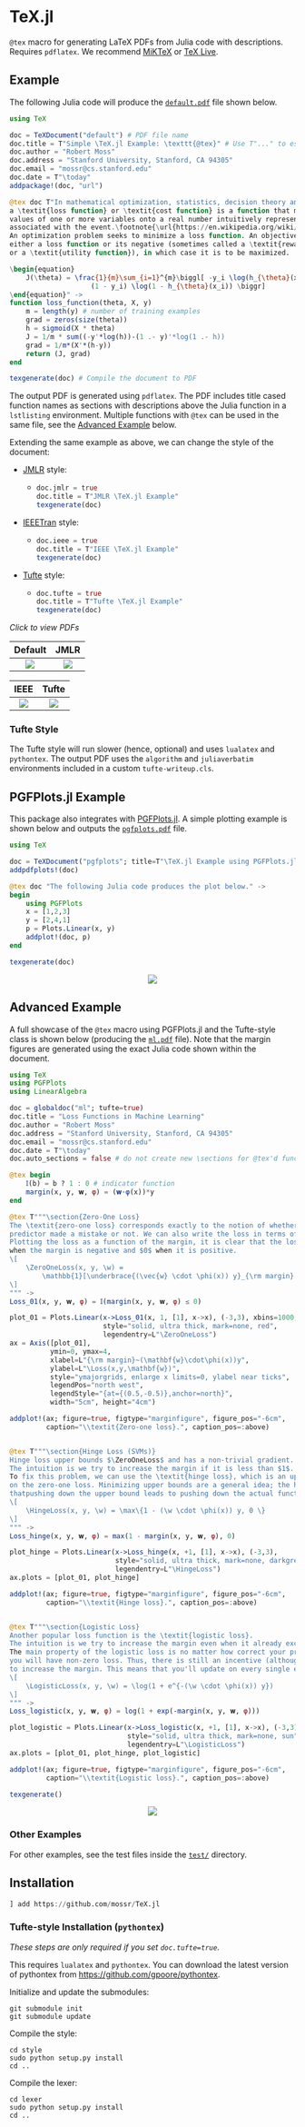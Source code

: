 # TeX.jl
`@tex` macro for generating LaTeX PDFs from Julia code with descriptions. Requires `pdflatex`.
We recommend [MiKTeX](https://miktex.org/download) or [TeX Live](https://www.tug.org/texlive/).



## Example
The following Julia code will produce the [`default.pdf`](https://github.com/mossr/TeX.jl/blob/master/test/pdf/default.pdf) file shown below.

```julia
using TeX

doc = TeXDocument("default") # PDF file name
doc.title = T"Simple \TeX.jl Example: \texttt{@tex}" # Use T"..." to escape TeX strings
doc.author = "Robert Moss"
doc.address = "Stanford University, Stanford, CA 94305"
doc.email = "mossr@cs.stanford.edu"
doc.date = T"\today"
addpackage!(doc, "url")

@tex doc T"In mathematical optimization, statistics, decision theory and machine learning,
a \textit{loss function} or \textit{cost function} is a function that maps an event or
values of one or more variables onto a real number intuitively representing some ``cost''
associated with the event.\footnote{\url{https://en.wikipedia.org/wiki/Loss_function}}
An optimization problem seeks to minimize a loss function. An objective function is
either a loss function or its negative (sometimes called a \textit{reward function}
or a \textit{utility function}), in which case it is to be maximized.

\begin{equation}
    J(\theta) = \frac{1}{m}\sum_{i=1}^{m}\biggl[ -y_i \log(h_{\theta}(x_i)) -
                    (1 - y_i) \log(1 - h_{\theta}(x_i)) \biggr]
\end{equation}" ->
function loss_function(theta, X, y)
    m = length(y) # number of training examples
    grad = zeros(size(theta))
    h = sigmoid(X * theta)
    J = 1/m * sum((-y'*log(h))-(1 .- y)'*log(1 .- h))
    grad = 1/m*(X'*(h-y))
    return (J, grad)
end

texgenerate(doc) # Compile the document to PDF
```

The output PDF is generated using `pdflatex`.
The PDF includes title cased function names as sections with descriptions above the Julia function in a `lstlisting` environment.
Multiple functions with `@tex` can be used in the same file, see the [Advanced Example](https://github.com/mossr/TeX.jl/#advanced-example) below.

Extending the same example as above, we can change the style of the document:
- [JMLR](https://www.jmlr.org/format/format.html) style:
  - ```julia
    doc.jmlr = true
    doc.title = T"JMLR \TeX.jl Example"
    texgenerate(doc)
    ``` 
- [IEEETran](https://ctan.org/pkg/ieeetran?lang=en#:~:text=IEEEtran%20%E2%80%93%20Document%20class%20for%20IEEE,Sources) style:
  - ```julia
    doc.ieee = true
    doc.title = T"IEEE \TeX.jl Example"
    texgenerate(doc)
    ``` 
- [Tufte](https://ctan.org/pkg/tufte-latex?lang=en) style:
  - ```julia
    doc.tufte = true
    doc.title = T"Tufte \TeX.jl Example"
    texgenerate(doc)
    ``` 


*Click to view PDFs*

Default | JMLR
:---------------:|:----:
<kbd> <a href="./test/pdf/default.pdf"><img src="./test/svg/default.svg"></a> </kbd> | <kbd> <a href="./test/pdf/jmlr.pdf"><img src="./test/svg/jmlr.svg"></a> </kbd>

IEEE | Tufte 
:---:|:-----:
<kbd> <a href="./test/pdf/ieee.pdf"><img src="./test/svg/ieee.svg"></a> </kbd> | <kbd> <a href="./test/pdf/tufte.pdf"><img src="./test/svg/tufte.svg"></a> </kbd>


### Tufte Style
The Tufte style will run slower (hence, optional) and uses `lualatex` and `pythontex`.
The output PDF uses the `algorithm` and `juliaverbatim` environments included in a custom `tufte-writeup.cls`.


## PGFPlots.jl Example
This package also integrates with [PGFPlots.jl](https://github.com/JuliaTeX/PGFPlots.jl). A simple plotting example is shown below and outputs the [`pgfplots.pdf`](https://github.com/mossr/TeX.jl/blob/master/test/pdf/pgfplots.pdf) file.

```julia
using TeX

doc = TeXDocument("pgfplots"; title=T"\TeX.jl Example using PGFPlots.jl")
addpdfplots!(doc)

@tex doc "The following Julia code produces the plot below." ->
begin
    using PGFPlots
    x = [1,2,3]
    y = [2,4,1]
    p = Plots.Linear(x, y)
    addplot!(doc, p)
end

texgenerate(doc)
```

<kbd>
<p align="center">
  <a href="./test/pdf/pgfplots.pdf">
    <img src="./test/svg/pgfplots.svg">
  </a>
</p>
</kbd>


## Advanced Example
A full showcase of the `@tex` macro using PGFPlots.jl and the Tufte-style class is shown below (producing the [`ml.pdf`](https://github.com/mossr/TeX.jl/blob/master/test/pdf/ml.pdf) file). Note that the margin figures are generated using the exact Julia code shown within the document.
```julia
using TeX
using PGFPlots
using LinearAlgebra

doc = globaldoc("ml"; tufte=true)
doc.title = "Loss Functions in Machine Learning"
doc.author = "Robert Moss"
doc.address = "Stanford University, Stanford, CA 94305"
doc.email = "mossr@cs.stanford.edu"
doc.date = T"\today"
doc.auto_sections = false # do not create new \sections for @tex'd functions

@tex begin
    𝕀(b) = b ? 1 : 0 # indicator function
    margin(x, y, 𝐰, φ) = (𝐰⋅φ(x))*y
end

@tex T"""\section{Zero-One Loss}
The \textit{zero-one loss} corresponds exactly to the notion of whether our
predictor made a mistake or not. We can also write the loss in terms of the margin.
Plotting the loss as a function of the margin, it is clear that the loss is $1$
when the margin is negative and $0$ when it is positive.
\[
    \ZeroOneLoss(x, y, \w) =
        \mathbb{1}[\underbrace{(\vec{w} \cdot \phi(x)) y}_{\rm margin} \le 0]
\]
""" ->
Loss_01(x, y, 𝐰, φ) = 𝕀(margin(x, y, 𝐰, φ) ≤ 0)

plot_01 = Plots.Linear(x->Loss_01(x, 1, [1], x->x), (-3,3), xbins=1000,
                       style="solid, ultra thick, mark=none, red",
                       legendentry=L"\ZeroOneLoss")
ax = Axis([plot_01],
          ymin=0, ymax=4,
          xlabel=L"{\rm margin}~(\mathbf{w}\cdot\phi(x))y",
          ylabel=L"\Loss(x,y,\mathbf{w})",
          style="ymajorgrids, enlarge x limits=0, ylabel near ticks",
          legendPos="north west",
          legendStyle="{at={(0.5,-0.5)},anchor=north}",
          width="5cm", height="4cm")

addplot!(ax; figure=true, figtype="marginfigure", figure_pos="-6cm",
         caption="\\textit{Zero-one loss}.", caption_pos=:above)


@tex T"""\section{Hinge Loss (SVMs)}
Hinge loss upper bounds $\ZeroOneLoss$ and has a non-trivial gradient.
The intuition is we try to increase the margin if it is less than $1$.
To fix this problem, we can use the \textit{hinge loss}, which is an upper bound
on the zero-one loss. Minimizing upper bounds are a general idea; the hope is
thatpushing down the upper bound leads to pushing down the actual function.
\[
    \HingeLoss(x, y, \w) = \max\{1 - (\w \cdot \phi(x)) y, 0 \}
\]
""" ->
Loss_hinge(x, y, 𝐰, φ) = max(1 - margin(x, y, 𝐰, φ), 0)

plot_hinge = Plots.Linear(x->Loss_hinge(x, +1, [1], x->x), (-3,3),
                          style="solid, ultra thick, mark=none, darkgreen",
                          legendentry=L"\HingeLoss")
ax.plots = [plot_01, plot_hinge]

addplot!(ax; figure=true, figtype="marginfigure", figure_pos="-6cm",
         caption="\\textit{Hinge loss}.", caption_pos=:above)


@tex T"""\section{Logistic Loss}
Another popular loss function is the \textit{logistic loss}.
The intuition is we try to increase the margin even when it already exceeds $1$.
The main property of the logistic loss is no matter how correct your prediction is,
you will have non-zero loss. Thus, there is still an incentive (although diminishing)
to increase the margin. This means that you'll update on every single example.
\[
    \LogisticLoss(x, y, \w) = \log(1 + e^{-(\w \cdot \phi(x)) y})
\]
""" ->
Loss_logistic(x, y, 𝐰, φ) = log(1 + exp(-margin(x, y, 𝐰, φ)))

plot_logistic = Plots.Linear(x->Loss_logistic(x, +1, [1], x->x), (-3,3),
                             style="solid, ultra thick, mark=none, sun",
                             legendentry=L"\LogisticLoss")
ax.plots = [plot_01, plot_hinge, plot_logistic]

addplot!(ax; figure=true, figtype="marginfigure", figure_pos="-6cm",
         caption="\\textit{Logistic loss}.", caption_pos=:above)

texgenerate()
```

<kbd>
<p align="center">
  <a href="./test/pdf/ml.pdf">
    <img src="./test/svg/ml.svg">
  </a>
</p>
</kbd>

### Other Examples
For other examples, see the test files inside the [`test/`](https://github.com/mossr/TeX.jl/blob/master/test/) directory.


## Installation
```julia
] add https://github.com/mossr/TeX.jl
```

### Tufte-style Installation (`pythontex`)
_These steps are only required if you set `doc.tufte=true`._

This requires `lualatex` and `pythontex`.
You can download the latest version of pythontex from https://github.com/gpoore/pythontex.

Initialize and update the submodules:
```
git submodule init
git submodule update
```

Compile the style:
```
cd style
sudo python setup.py install
cd ..
```

Compile the lexer:
```
cd lexer
sudo python setup.py install
cd ..
```
